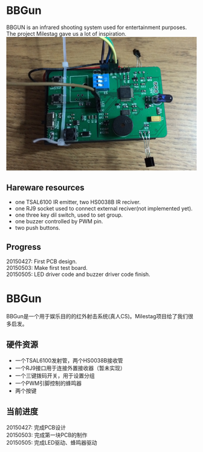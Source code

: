 BBGun
=============
BBGUN is an infrared shooting system used for entertainment purposes. The project Milestag gave us a lot of inspiration.
![image](https://raw.githubusercontent.com/lishen2/BBGun/master/pictures/IMG_2231.JPG)

Hareware resources
-------
* one TSAL6100 IR emitter, two HS0038B IR reciver.
* one RJ9 socket used to connect external reciver(not implemented yet).
* one three key dil switch, used to set group.
* one buzzer controlled by PWM pin.
* two push buttons.

Progress
--------
20150427: First PCB design.     
20150503: Make first test board.  
20150505: LED driver code and buzzer driver code finish.  

BBGun
=============
BBGun是一个用于娱乐目的的红外射击系统(真人CS)。Milestag项目给了我们很多启发。

硬件资源
-------
* 一个TSAL6100发射管，两个HS0038B接收管
* 一个RJ9接口用于连接外置接收器（暂未实现）
* 一个三键拨码开关，用于设置分组
* 一个PWM引脚控制的蜂鸣器
* 两个按键

当前进度
--------
20150427: 完成PCB设计   
20150503: 完成第一块PCB的制作   
20150505: 完成LED驱动、蜂鸣器驱动  



